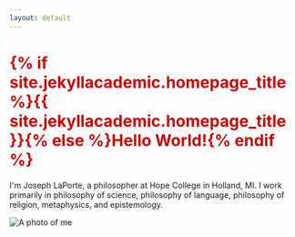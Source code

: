 ```yaml
---
layout: default
---
```


<h1 style="color: #cc0000;">{% if site.jekyllacademic.homepage_title %}{{ site.jekyllacademic.homepage_title }}{% else %}Hello World!{% endif %}</h1> 

I'm Joseph LaPorte, a philosopher at Hope College in Holland, MI. I work primarily in philosophy of science, philosophy of language, philosophy of religion, metaphysics, and epistemology.


![A photo of me](https://github.com/JosephLaporte/josephlaporte.github.io/assets/images/josephlaporte.jpg)